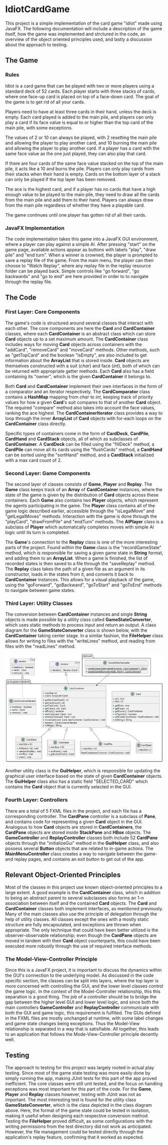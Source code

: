 # IdiotCardGame

This project is a simple implementation of the card game "idiot" made using JavaFX. The following documentation will include a description of the game itself, how the game was implemented and strctured in the code, an overview of the object oriented principles used, and lastly a discussion about the approach to testing.

## The Game

### Rules

Idiot is a card game that can be played with two or more players using a standard deck of 52 cards. Each player starts with three stacks of cards, where one face-up card is placed on top of a face-down card. The goal of the game is to get rid of all your cards.

Players need to have at least three cards in their hand, unless the deck is empty. Each card played is added to the main pile, and players can only play a card if its face value is equal to or higher than the top card of the main pile, with some exceptions.

The values of 2 or 10 can always be played, with 2 resetting the main pile and allowing the player to play another card, and 10 burning the main pile and allowing the player to play another card. If a player has a card with the same face value as the one just played, they can also play that card.

If there are four cards of the same face value stacked on the top of the main pile, it acts like a 10 and burns the pile. Players can only play cards from their stacks when their hand is empty. Cards on the bottom layer of a stack can only be played if the top layer has been removed.

The ace is the highest card, and if a player has no cards that have a high enough value to be played to the main pile, they need to draw all the cards from the main pile and add them to their hand. Players can always draw from the main pile regardless of whether they have a playable card.

The game continues until one player has gotten rid of all their cards.

### JavaFX Implementation

The code implementation takes this game into a JavaFX GUI environment, where a player can play against a simple AI. After pressing "start" on the game page, available actions appear as buttons with labels "play", "draw pile" and "end turn". When a winner is crowned, the player is prompted to save a replay file of the game. From the main menu, the player can then choose to "Watch Replay", where any replay file in the replay resource folder can be played back. Simple controls like "go forward", "go backwards" and "go to end" are here provided in order to to navigate through the replay file.

## The Code

### First Layer: Core Components

The game's code is structured around several classes that interact with each other. The core components are here the **Card** and **CardContainer** classes, where each **CardContainer** is an abstract class which can store **Card** objects up to a set maximum amount. The **CardContainer** class includes ways for moving **Card** objects across containers with the "addCard", "removeCard" and "moveCard" methods. Other methods, such as "getTopCard" and the boolean "isEmpty", are also included to get information about the **ArrayList** that is stored inside. **Card** objects are themselves constructed with a suit (_char_) and face (_int_), both of which can be returned with appropriate getter methods. Each **Card** also has a field containing its "owner", which is the given **CardContainer** it belongs to. 

Both **Card** and **CardContainer** implement their own interfaces in the form of a comparator and an iterator respectively. The **CardComparator** class contains a **HashMap** mapping from _char_ to _int_, keeping track of priority values for how a given **Card**'s suit compares to that of another **Card** object. The required "compare" method also takes into account the face values, ranking the ace highest. The **CardContainerIterator** class provides a way to loop through the inner **ArrayList** of **Card** objects with for-each loops on the **CardContainer** class directly.

Specific types of containers come in the form of **CardDeck**, **CardPile**, **CardHand** and **CardStack** objects, all of which as subclasses of **CardContainer**. A **CardDeck** can be filled using the "fillDeck" method, a **CardPile** can move all its cards using the "flushCards" method, a **CardHand** can be sorted using the "sortHand" method, and a **CardStack** initialized with a max card count of 2.

### Second Layer: Game Components

The second layer of classes consists of **Game**, **Player** and **Replay**. The **Game** class keeps track of an **Array** of **CardContainer** instances, where the state of the game is given by the distribution of **Card** objects across these containers. Each **Game** also contains two **Player** objects, which represent the agents participating in the game. The **Player** class contains all of the game logic described earlier, accessible through the "isLegalMove" and "getLegalMoves" methods. Interaction with the game is done through the "playCard", "drawFromPile" and "endTurn" methods. The **AIPlayer** class is a subclass of **Player** which automatically completes moves with simple AI logic until its turn is completed.

The **Game**'s connection to the **Replay** class is one of the more interesting parts of the project. Found within the **Game** class is the "recordGameState" method, which is responsible for saving a given game state in **String** format, and adding them to an **ArrayList**. When a game is finished, the list of recorded states is then saved to a file through the "saveReplay" method. The **Replay** class takes the path of a given file as an argument in its constructor, loads in the states from it, and converts it back to **CardContainer** instances. This allows for a visual playback of the game, using the "goForward", "goBackward", "goToStart" and "goToEnd" methods to navigate between game states.

### Third Layer: Utility Classes

The conversion between **CardContainer** instances and single **String** objects is made possible by a utility class called **GameStateConverter**, which uses static methods to process input and return an output. A class diagram for the **GameStateConverter** class is shown below, with the **CardContainer** taking center stage. In a similar fashion, the **FileHelper** class allows for writing to files with the "writeLines" method, and reading from files with the "readLines" method.

![Class Diagram for **GameStateConverter**](images/diagram.png)

Another utility class is the **GuiHelper**, which is responsible for updating the graphical user interface based on the state of given **CardContainer** objects. The **GuiHelper** class also has a static field "SELECTED_CARD" which contains the **Card** object that is currently selected in the GUI.

### Fourth Layer: Controllers

There are a total of 5 FXML files in the project, and each file has a corresponding controller. The **CardPane** controller is a subclass of **Pane**, and contains code for representing a given **Card** object in the GUI. Analogous to how **Card** objects are stored in **CardContainers**, the **CardPane** objects are stored inside **StackPane** and **HBox** objects. The **GameController** and **ReplayController** classes both include 52 **CardPane** objects through the "initializeGui" method in the **GuiHelper** class, and also possess several **Button** objects that are related to in-game actions. The **MainMenuController** class creates a way to navigate between the game- and replay pages, and contains an exit button to get out of the app.

## Relevant Object-Oriented Principles

Most of the classes in this project use known object-oriented principles to a large extent. A good example is the **CardContainer** class, which in addition to being an abstract parent to several subclasses also forms an 1-n association between itself and the contained **Card** objects. The **Card** and **CardContainer** classes both implement interfaces, as mentioned previously. Many of the main classes also use the principle of delegation through the help of utility classes. All classes except the ones with a mostly static structure are fully encapsulated, and exceptions are thrown when appropriate. The only technique that could have been better utilized is the observer-observable relationship; even though the **CardPane** objects are moved in tandem with their **Card** object counterparts, this could have been executed more robustly through the use of required interface methods.

### The Model-View-Controller Principle

Since this is a JavaFX project, it is important to discuss the dynamics within the GUI's connection to the underlying model. As discussed in the code specific section, the classes can be split into layers, where the top layer is more concerned with controlling the GUI, and the lower level classes control the game logic. In the context of the Model-Controller relationship, this this separation is a good thing. The job of a controller should be to bridge the gap between the higher level GUI and lower level logic, and since both the main controllers **GameController** and **ReplayController** communicate with both the GUI and game logic, this requirement is fulfilled. The GUIs defined in the FXML files are mostly unchanged at runtime, with some label changes and game state changes being exceptions. Thus the Model-View relationship is separated in a way that is satisfiable. All together, this leads to an application that follows the Mode-View-Controller principle decently well.

## Testing

The approach to testing for this project was largely rooted in actual play testing. Since most of the game state testing was more easily done by simply running the app, making JUnit tests for this part of the app proved inefficient. The core classes were still unit tested, and the focus on handling exceptions was most important for this part of the code. For the **Game**, **Player** and **Replay** classes however, testing with JUnit was not as important. The most interesting test is found for the utility class **GameStateConverter**, which is the class depicted in the class diagram above. Here, the format of the game state could be tested in isolation, making it useful when designing each respective conversion method. Testing the **FileHelper** proved difficult, as some configurations with the writing permissions from the test directory did not work as anticipated. However, the file management could be tested directly through the application's replay feature, confirming that it worked as expected.
